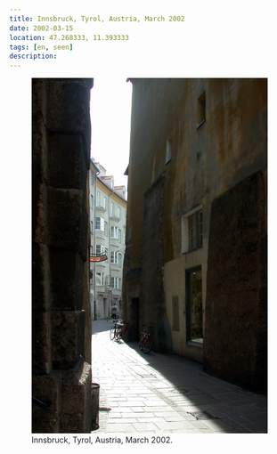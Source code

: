 ```yaml
---
title: ⁨Innsbruck⁩, ⁨Tyrol⁩, ⁨Austria⁩, March 2002
date: 2002-03-15
location: 47.268333, 11.393333
tags: [en, seen]
description: 
---
```

<figure>
<img src="/assets/img/innsbruck-533.jpg">
<figcaption>Innsbruck⁩, ⁨Tyrol⁩, ⁨Austria⁩, March 2002.</figcaption>

</figure>


